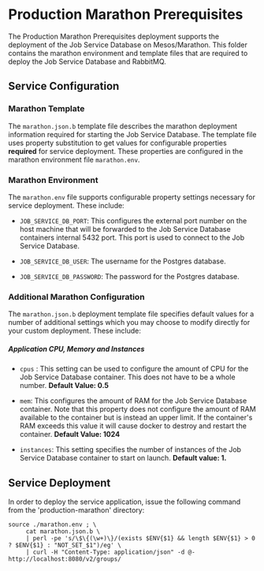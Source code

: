 # Production Marathon Prerequisites

The Production Marathon Prerequisites deployment supports the deployment of the Job Service Database on Mesos/Marathon. This folder contains the marathon environment and template files that are required to deploy the Job Service Database and RabbitMQ.

## Service Configuration

### Marathon Template
The `marathon.json.b` template file describes the marathon deployment information required for starting the Job Service Database. The template file uses property substitution to get values for configurable properties **required** for service deployment. These properties are configured in the marathon environment file `marathon.env`.

### Marathon Environment
The `marathon.env` file supports configurable property settings necessary for service deployment. These include:

- `JOB_SERVICE_DB_PORT`: This configures the external port number on the host machine that will be forwarded to the Job Service Database containers internal 5432 port. This port is used to connect to the Job Service Database.

- `JOB_SERVICE_DB_USER`: The username for the Postgres database.

- `JOB_SERVICE_DB_PASSWORD`: The password for the Postgres database.

### Additional Marathon Configuration
The `marathon.json.b` deployment template file specifies default values for a number of additional settings which you may choose to modify directly for your custom deployment. These include:

##### Application CPU, Memory and Instances

- `cpus` : This setting can be used to configure the amount of CPU for the Job Service Database container. This does not have to be a whole number. **Default Value: 0.5**

- `mem`: This configures the amount of RAM for the Job Service Database container. Note that this property does not configure the amount of RAM available to the container but is instead an upper limit. If the container's RAM exceeds this value it will cause docker to destroy and restart the container. **Default Value: 1024**

- `instances`: This setting specifies the number of instances of the Job Service Database container to start on launch. **Default value: 1.**

## Service Deployment
In order to deploy the service application, issue the following command from the 'production-marathon' directory:

	source ./marathon.env ; \
	     cat marathon.json.b \
	     | perl -pe 's/\$\{(\w+)\}/(exists $ENV{$1} && length $ENV{$1} > 0 ? $ENV{$1} : "NOT_SET_$1")/eg' \
	     | curl -H "Content-Type: application/json" -d @- http://localhost:8080/v2/groups/
